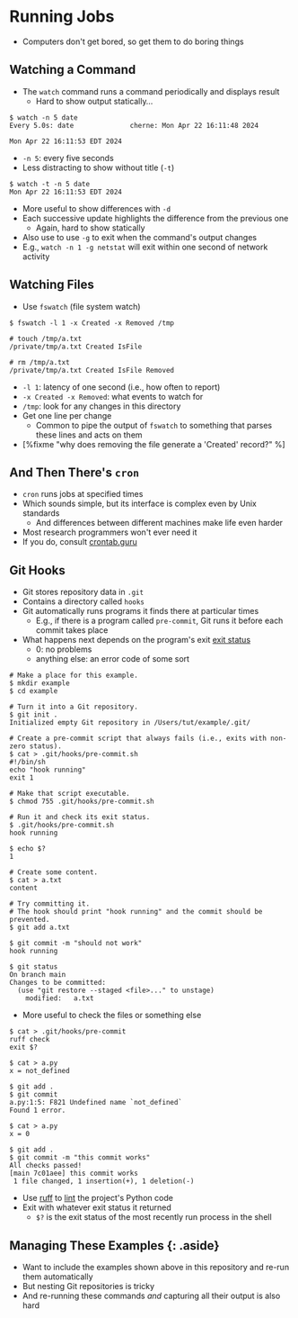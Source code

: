 # Running Jobs

-   Computers don't get bored, so get them to do boring things

## Watching a Command

-   The `watch` command runs a command periodically and displays result
    -   Hard to show output statically…

```{data-file="watch_date.text"}
$ watch -n 5 date
Every 5.0s: date              cherne: Mon Apr 22 16:11:48 2024

Mon Apr 22 16:11:53 EDT 2024
```

-   `-n 5`: every five seconds
-   Less distracting to show without title (`-t`)

```{data-file="watch_date_no_title.text"}
$ watch -t -n 5 date
Mon Apr 22 16:11:53 EDT 2024
```

-   More useful to show differences with `-d`
-   Each successive update highlights the difference from the previous one
    -   Again, hard to show statically
-   Also use to use `-g` to exit when the command's output changes
-   E.g., `watch -n 1 -g netstat` will exit within one second of network activity

## Watching Files

-   Use `fswatch` (file system watch)

```{data-file="fswatch_example.text"}
$ fswatch -l 1 -x Created -x Removed /tmp

# touch /tmp/a.txt
/private/tmp/a.txt Created IsFile

# rm /tmp/a.txt
/private/tmp/a.txt Created IsFile Removed
```

-   `-l 1`: latency of one second (i.e., how often to report)
-   `-x Created -x Removed`: what events to watch for
-   `/tmp`: look for any changes in this directory
-   Get one line per change
    -   Common to pipe the output of `fswatch` to something that parses these lines and acts on them
-   [%fixme "why does removing the file generate a 'Created' record?" %]

## And Then There's `cron`

-   `cron` runs jobs at specified times
-   Which sounds simple, but its interface is complex even by Unix standards
    -   And differences between different machines make life even harder
-   Most research programmers won't ever need it
-   If you do, consult [crontab.guru][crontab-guru]

## Git Hooks

-   Git stores repository data in `.git`
-   Contains a directory called `hooks`
-   Git automatically runs programs it finds there at particular times
    -   E.g., if there is a program called `pre-commit`, Git runs it before each commit takes place
-   What happens next depends on the program's exit [exit status](g:exit_status)
    -   0: no problems
    -   anything else: an error code of some sort

```{data-file="pre_commit_always_fail.text"}
# Make a place for this example.
$ mkdir example
$ cd example

# Turn it into a Git repository.
$ git init .
Initialized empty Git repository in /Users/tut/example/.git/

# Create a pre-commit script that always fails (i.e., exits with non-zero status).
$ cat > .git/hooks/pre-commit.sh
#!/bin/sh
echo "hook running"
exit 1

# Make that script executable.
$ chmod 755 .git/hooks/pre-commit.sh

# Run it and check its exit status.
$ .git/hooks/pre-commit.sh
hook running

$ echo $?
1

# Create some content.
$ cat > a.txt
content

# Try committing it.
# The hook should print "hook running" and the commit should be prevented.
$ git add a.txt

$ git commit -m "should not work"
hook running

$ git status
On branch main
Changes to be committed:
  (use "git restore --staged <file>..." to unstage)
	modified:   a.txt
```

-   More useful to check the files or something else

```{data-file="pre_commit_ruff.text"}
$ cat > .git/hooks/pre-commit
ruff check
exit $?

$ cat > a.py
x = not_defined

$ git add .
$ git commit
a.py:1:5: F821 Undefined name `not_defined`
Found 1 error.

$ cat > a.py
x = 0

$ git add .
$ git commit -m "this commit works"
All checks passed!
[main 7c01aee] this commit works
 1 file changed, 1 insertion(+), 1 deletion(-)
```

-   Use [ruff][ruff] to [lint](g:lint) the project's Python code
-   Exit with whatever exit status it returned
    -   `$?` is the exit status of the most recently run process in the shell

## Managing These Examples {: .aside}

-   Want to include the examples shown above in this repository and re-run them automatically
-   But nesting Git repositories is tricky
-   And re-running these commands *and* capturing all their output is also hard

[crontab-guru]: https://crontab.guru/
[ruff]: https://astral.sh/ruff
